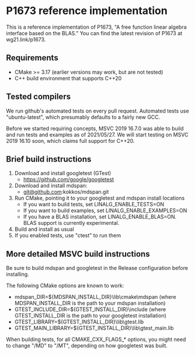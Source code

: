 # P1673 reference implementation

This is a reference implementation of P1673,
"A free function linear algebra interface based on the BLAS."
You can find the latest revision of P1673 at wg21.link/p1673.

## Requirements

  - CMake >= 3.17 (earlier versions may work, but are not tested)
  - C++ build environment that supports C++20

## Tested compilers

We run github's automated tests on every pull request.
Automated tests use "ubuntu-latest",
which presumably defaults to a fairly new GCC.

Before we started requiring concepts, MSVC 2019 16.7.0 was able to build and run tests and examples as of 2021/05/27.
We will start testing on MSVC 2019 16.10 soon, which claims full support for C++20.

## Brief build instructions

1. Download and install googletest (GTest)
   - https://github.com/google/googletest
2. Download and install mdspan:
   - git@github.com:kokkos/mdspan.git
3. Run CMake, pointing it to your googletest and mdspan install locations
   - If you want to build tests, set LINALG_ENABLE_TESTS=ON
   - If you want to build examples, set LINALG_ENABLE_EXAMPLES=ON
   - If you have a BLAS installation, set LINALG_ENABLE_BLAS=ON.
     BLAS support is currently experimental.
4. Build and install as usual
5. If you enabled tests, use "ctest" to run them

## More detailed MSVC build instructions

Be sure to build mdspan and googletest in the Release configuration before installing.

The following CMake options are known to work:

- mdspan_DIR=${MDSPAN_INSTALL_DIR}\lib\cmake\mdspan
  (where MDSPAN_INSTALL_DIR is the path to your mdspan installation)
- GTEST_INCLUDE_DIR=${GTEST_INSTALL_DIR}\include
  (where GTEST_INSTALL_DIR is the path to your googletest installation)
- GTEST_LIBRARY=${GTEST_INSTALL_DIR}\lib\gtest.lib
- GTEST_MAIN_LIBRARY=${GTEST_INSTALL_DIR}\lib\gtest_main.lib

When building tests, for all CMAKE_CXX_FLAGS_* options,
you might need to change "/MD" to "/MT", depending on how googletest was built.
